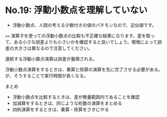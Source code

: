 # No.19: 浮動小数点を理解していない

*  浮動小数点、人間の考える少数付きの値のパチモンなので、近似値です。

`==` 演算子を使っての浮動小数点の比較も不正確な結果になります。差を取って、ある小さな誤差よりも小さいかを確認すると良いでしょう。環境によって誤差の大きさは異なるので注意してください。

連続する浮動小数点演算は誤差が蓄積される。

浮動小数点演算をするときは、乗算と除算の演算を先に完了させる必要がある。が、そうすることで実行時間が長くなる。

まとめ

* 浮動小数点を比較するときは、差が教養範囲内であることを確認
* 加減算をするときは、同じような桁数の演算をまとめる
* 四則演算をするときは、乗算・除算をさきにやる
